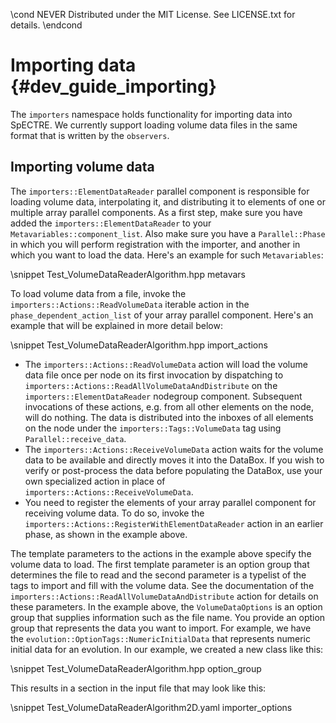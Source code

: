 \cond NEVER
Distributed under the MIT License.
See LICENSE.txt for details.
\endcond
# Importing data {#dev_guide_importing}

The `importers` namespace holds functionality for importing data into SpECTRE.
We currently support loading volume data files in the same format that is
written by the `observers`.

## Importing volume data

The `importers::ElementDataReader` parallel component is responsible for loading
volume data, interpolating it, and distributing it to elements of one or
multiple array parallel components. As a first step, make sure you have added
the `importers::ElementDataReader` to your `Metavariables::component_list`. Also
make sure you have a `Parallel::Phase` in which you will perform
registration with the importer, and another in which you want to load the data.
Here's an example for such `Metavariables`:

\snippet Test_VolumeDataReaderAlgorithm.hpp metavars

To load volume data from a file, invoke the `importers::Actions::ReadVolumeData`
iterable action in the `phase_dependent_action_list` of your array parallel
component. Here's an example that will be explained in more detail below:

\snippet Test_VolumeDataReaderAlgorithm.hpp import_actions

- The `importers::Actions::ReadVolumeData` action will load the volume data file
  once per node on its first invocation by dispatching to
  `importers::Actions::ReadAllVolumeDataAndDistribute` on the
  `importers::ElementDataReader` nodegroup component. Subsequent invocations of
  these actions, e.g. from all other elements on the node, will do nothing. The
  data is distributed into the inboxes of all elements on the node under the
  `importers::Tags::VolumeData` tag using `Parallel::receive_data`.
- The `importers::Actions::ReceiveVolumeData` action waits for the volume data
  to be available and directly moves it into the DataBox. If you wish to verify
  or post-process the data before populating the DataBox, use your own
  specialized action in place of `importers::Actions::ReceiveVolumeData`.
- You need to register the elements of your array parallel component for
  receiving volume data. To do so, invoke the
  `importers::Actions::RegisterWithElementDataReader` action in an earlier
  phase, as shown in the example above.

The template parameters to the actions in the example above specify the volume
data to load. The first template parameter is an option group that determines
the file to read and the second parameter is a typelist of the tags to import
and fill with the volume data. See the documentation of the
`importers::Actions::ReadAllVolumeDataAndDistribute` action for details on these
parameters. In the example above, the `VolumeDataOptions` is an option group
that supplies information such as the file name. You provide an option group
that represents the data you want to import. For example, we have the
`evolution::OptionTags::NumericInitialData` that represents numeric initial data
for an evolution. In our example, we created a new class like this:

\snippet Test_VolumeDataReaderAlgorithm.hpp option_group

This results in a section in the input file that may look like this:

\snippet Test_VolumeDataReaderAlgorithm2D.yaml importer_options

